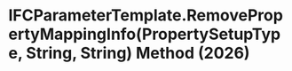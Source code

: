 # IFCParameterTemplate.RemovePropertyMappingInfo(PropertySetupType, String, String) Method (2026)

﻿